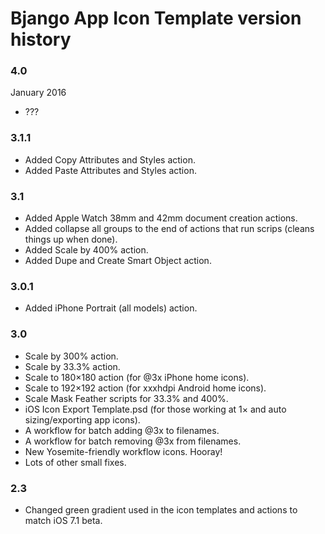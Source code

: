 # Bjango App Icon Template version history

### 4.0

January 2016

- ???

### 3.1.1

- Added Copy Attributes and Styles action.
- Added Paste Attributes and Styles action.

### 3.1

- Added Apple Watch 38mm and 42mm document creation actions.
- Added collapse all groups to the end of actions that run scrips (cleans things up when done).
- Added Scale by 400% action.
- Added Dupe and Create Smart Object action.

### 3.0.1

- Added iPhone Portrait (all models) action.

### 3.0

- Scale by 300% action.
- Scale by 33.3% action.
- Scale to 180×180 action (for @3x iPhone home icons).
- Scale to 192×192 action (for xxxhdpi Android home icons).
- Scale Mask Feather scripts for 33.3% and 400%.
- iOS Icon Export Template.psd (for those working at 1× and auto sizing/exporting app icons).
- A workflow for batch adding @3x to filenames.
- A workflow for batch removing @3x from filenames.
- New Yosemite-friendly workflow icons. Hooray!
- Lots of other small fixes.

### 2.3

- Changed green gradient used in the icon templates and actions to match iOS 7.1 beta.